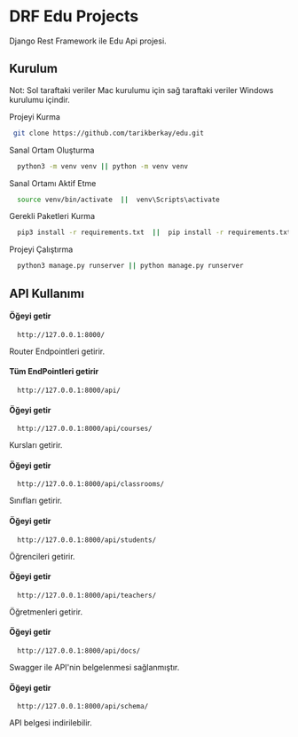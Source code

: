 # DRF Edu Projects

Django Rest Framework ile Edu Api projesi.


## Kurulum

Not: Sol taraftaki veriler Mac kurulumu için sağ taraftaki veriler Windows kurulumu içindir.

Projeyi Kurma  

```bash
 git clone https://github.com/tarikberkay/edu.git
```

Sanal Ortam Oluşturma
```bash
  python3 -m venv venv || python -m venv venv
```

Sanal Ortamı Aktif Etme
```bash
  source venv/bin/activate  ||  venv\Scripts\activate
```

Gerekli Paketleri Kurma
```bash
  pip3 install -r requirements.txt  ||  pip install -r requirements.txt
```


Projeyi Çalıştırma
```bash
  python3 manage.py runserver || python manage.py runserver
```

  
## API Kullanımı

#### Öğeyi getir

```http
  http://127.0.0.1:8000/
```
Router Endpointleri getirir.


#### Tüm EndPointleri getirir

```http
  http://127.0.0.1:8000/api/
```



#### Öğeyi getir

```http
  http://127.0.0.1:8000/api/courses/
```


Kursları getirir.




#### Öğeyi getir

```http
  http://127.0.0.1:8000/api/classrooms/
```

Sınıfları getirir.



#### Öğeyi getir

```http
  http://127.0.0.1:8000/api/students/
```
Öğrencileri getirir.



#### Öğeyi getir

```http
  http://127.0.0.1:8000/api/teachers/
```
Öğretmenleri getirir.







#### Öğeyi getir

```http
  http://127.0.0.1:8000/api/docs/
```

Swagger ile API'nin belgelenmesi sağlanmıştır.



#### Öğeyi getir

```http
  http://127.0.0.1:8000/api/schema/
```

API belgesi indirilebilir.


